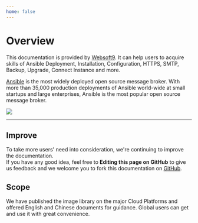 ```yaml
---
home: false
---
```


# Overview

This documentation is provided by [Websoft9](https://www.websoft9.com/). It can help users to acquire skills of Ansible Deployment, Installation, Configuration, HTTPS, SMTP, Backup, Upgrade, Connect Instance and more.

[Ansible](https://ansible-server.apache.org/) is the most widely deployed open source message broker. With more than 35,000 production deployments of Ansible world-wide at small startups and large enterprises, Ansible is the most popular open source message broker.

![](https://libs.websoft9.com/Websoft9/DocsPicture/zh/ansible/ansible-guis-websoft9.png)

---

## Improve

To take more users' need into consideration, we're continuing to improve the documentation.  
If you have any good idea, feel free to **Editing this page on GitHub** to give us feedback and we welcome you to fork this documentation on [GitHub](https://github.com/Websoft9/ansible-ansible).

## Scope

We have published the image library on the major Cloud Platforms and offered English and Chinese documents for guidance. Global users can get and use it with great convenience.
